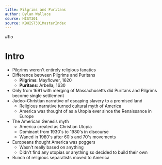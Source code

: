 ```yaml
---
title: Pilgrims and Puritans
author: Dylan Wallace
course: HIST301
source: KBHIST301MasterIndex
---
```


#flo

# Intro
- Pilgrims weren't entirely religious fanatics
- Difference between Pilgrims and Puritans
	- **Pilgrims**: Mayflower, 1620
	- **Puritans**: Arbella, 1630
- Only from 1691 with merging of Massachusetts did Puritans and Pilgrims become single settlement
- Judeo-Christian narrative of escaping slavery to a promised land
	- Religious narrative turned cultural myth of America
	- America was thought of as a Utopia ever since the Renaissance in Europe
- The American Genesis myth
	- America created as Christian Utopia
	- Dominant from 1930's to 1980's in discourse
	- Waned in 1980's after 60's and 70's movements
- Europeans thought America was poggers
	- Wasn't really based on anything
	- Didn't find any utopias or anything so decided to build their own
- Bunch of religious separatists moved to America